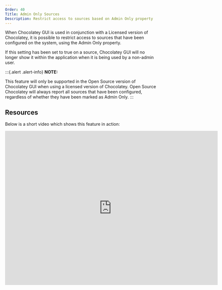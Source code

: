 ```yaml
---
Order: 40
Title: Admin Only Sources
Description: Restrict access to sources based on Admin Only property
---
```


When Chocolatey GUI is used in conjunction with a Licensed version of Chocolatey, it is possible to restrict access to sources that have been configured on the system, using the Admin Only property.

If this setting has been set to true on a source, Chocolatey GUI will no longer show it within the application when it is being used by a non-admin user.

:::{.alert .alert-info}
**NOTE:**

This feature will only be supported in the Open Source version of Chocolatey GUI when using a licensed version of Chocolatey.  Open Source Chocolatey will always report all sources that have been configured, regardless of whether they have been marked as Admin Only.
:::

## Resources

Below is a short video which shows this feature in action:

<iframe width="700" height="506" src="https://www.youtube.com/embed/MBXnFdNMG28" frameborder="0" allow="autoplay; encrypted-media" allowfullscreen></iframe>
